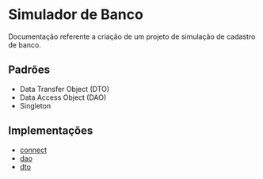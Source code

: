 # Simulador de Banco
Documentação referente a criação de um projeto de simulação de cadastro de banco.

## Padrões
- Data Transfer Object (DTO)
- Data Access Object (DAO)
- Singleton

## Implementações
- [connect](bank/src/main/java/com/ifgoiano/bank/connect)
- [dao](bank/src/main/java/com/ifgoiano/bank/dao)
- [dto](bank/src/main/java/com/ifgoiano/bank/dto)
